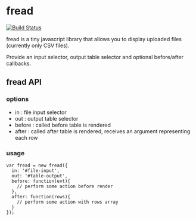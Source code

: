 # fread

[![Build Status](https://secure.travis-ci.org/rob/fread.png?branch=master)](http://travis-ci.org/rob/fread)

fread is a tiny javascript library that allows you to display uploaded files (currently only CSV files).

Provide an input selector, output table selector and optional before/after callbacks.

## fread API
### options
- in <string>:  file input selector
- out <string>: output table selector
- before <function>: called before table is rendered
- after <function>: called after table is rendered, receives an argument representing each row

### usage
    var fread = new fread({
      in: '#file-input',
      out: '#table-output',
      before: function(evt){
        // perform some action before render
      },
      after: function(rows){
        // perform some action with rows array
      }
    });
